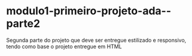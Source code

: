 # modulo1-primeiro-projeto-ada--parte2
Segunda parte do projeto que deve ser entregue estilizado e responsivo, tendo como base o projeto entregue em HTML
